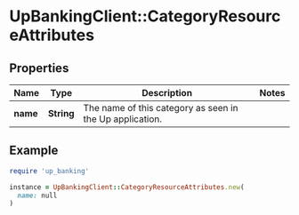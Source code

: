 # UpBankingClient::CategoryResourceAttributes

## Properties

| Name | Type | Description | Notes |
| ---- | ---- | ----------- | ----- |
| **name** | **String** | The name of this category as seen in the Up application.  |  |

## Example

```ruby
require 'up_banking'

instance = UpBankingClient::CategoryResourceAttributes.new(
  name: null
)
```


